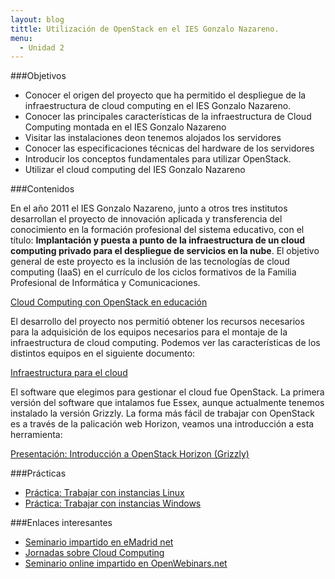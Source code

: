 ```yaml
---
layout: blog
tittle: Utilización de OpenStack en el IES Gonzalo Nazareno. 
menu:
  - Unidad 2
---
```


###Objetivos

* Conocer el origen del proyecto que ha permitido el despliegue de la infraestructura de cloud computing en el IES Gonzalo Nazareno.
* Conocer las principales características de la infraestructura de Cloud Computing montada en el IES Gonzalo Nazareno
* Visitar las instalaciones deon tenemos alojados los servidores
* Conocer las especificaciones técnicas del hardware de los servidores
* Introducir los conceptos fundamentales para utilizar OpenStack.
* Utilizar el cloud computing del IES Gonzalo Nazareno

###Contenidos

En el año 2011 el IES Gonzalo Nazareno, junto a otros tres institutos desarrollan el proyecto de innovación aplicada y transferencia del conocimiento en la formación profesional del sistema educativo, con el título: **Implantación y puesta a punto de la infraestructura de un cloud computing privado para el despliegue de servicios en la nube**.
El objetivo general de este proyecto es la inclusión de las tecnologías de cloud computing (IaaS) en el currículo de los ciclos formativos de la Familia Profesional de Informática y Comunicaciones. 

[Cloud Computing con OpenStack en educación](http://www.gonzalonazareno.org/cloud/)

El desarrollo del proyecto nos permitió obtener los recursos necesarios para la adquisición de los equipos necesarios para el montaje de la infraestructura de cloud computing.
Podemos ver las características de los distintos equipos en el siguiente documento:

[Infraestructura para el cloud](http://www.gonzalonazareno.org/cloud/material/infraestructura.pdf)

El software que elegimos para gestionar el cloud fue OpenStack. La primera versión del software que intalamos fue Essex, aunque actualmente tenemos instalado la versión Grizzly.
La forma más fácil de trabajar con OpenStack es a través de la palicación web Horizon, veamos una introducción a esta herramienta:

[Presentación: Introducción a OpenStack Horizon (Grizzly)](presentacion)

###Prácticas

* [Práctica: Trabajar con instancias Linux](practica_linux)
* [Práctica: Trabajar con instancias Windows](practica_windows)

###Enlaces interesantes

* [Seminario impartido en eMadrid net](http://www.emadridnet.org/seminario-emadrid-aprender-software-libre-experiencias-todos-niveles/cloud-privado-iaas-fines-educativos-software-libre)
* [Jornadas sobre Cloud Computing](http://www.josedomingo.org/web/course/view.php?id=70)
* [Seminario online impartido en OpenWebinars.net](http://openwebinars.net/openwebinar-por-que-openstack-software-libre-para-la-nube/)

